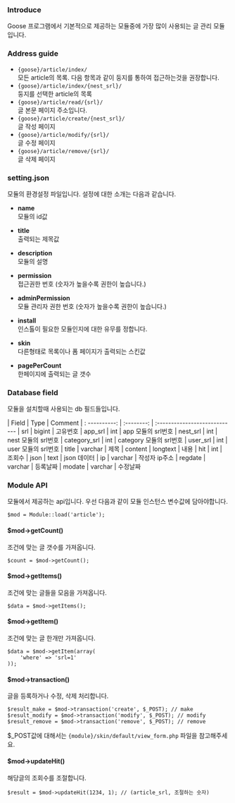 ### Introduce
Goose 프로그램에서 기본적으로 제공하는 모듈중에 가장 많이 사용되는 글 관리 모듈입니다.


### Address guide
* `{goose}/article/index/`  
모든 article의 목록. 다음 항목과 같이 둥지를 통하여 접근하는것을 권장합니다.
* `{goose}/article/index/{nest_srl}/`  
둥지를 선택한 article의 목록
* `{goose}/article/read/{srl}/`  
글 본문 페이지 주소입니다.
* `{goose}/article/create/{nest_srl}/`  
글 작성 페이지
* `{goose}/article/modify/{srl}/`  
글 수정 페이지
* `{goose}/article/remove/{srl}/`  
글 삭제 페이지


### setting.json
모듈의 환경설정 파일입니다. 설정에 대한 소개는 다음과 같습니다.

* __name__  
모듈의 id값

* __title__  
출력되는 제목값

* __description__  
모듈의 설명

* __permission__  
접근권한 번호 (숫자가 높을수록 권한이 높습니다.)

* __adminPermission__  
모듈 관리자 권한 번호 (숫자가 높을수록 권한이 높습니다.)

* __install__  
인스톨이 필요한 모듈인지에 대한 유무를 정합니다.

* __skin__  
다른형태로 목록이나 폼 페이지가 출력되는 스킨값

* __pagePerCount__  
한페이지에 출력되는 글 갯수


### Database field

모듈을 설치할때 사용되는 db 필드들입니다.

| Field         | Type       | Comment
| : ----------: | :--------: | :----------------------------
| srl           | bigint     | 고유번호
| app_srl       | int        | app 모듈의 srl번호
| nest_srl      | int        | nest 모듈의 srl번호
| category_srl  | int        | category 모듈의 srl번호
| user_srl      | int        | user 모듈의 srl번호
| title         | varchar    | 제목
| content       | longtext   | 내용
| hit           | int        | 조회수
| json          | text       | json 데이터
| ip            | varchar    | 작성자 ip주소
| regdate       | varchar    | 등록날짜
| modate        | varchar    | 수정날짜


### Module API

모듈에서 제공하는 api입니다. 우선 다음과 같이 모듈 인스턴스 변수값에 담아야합니다.
```
$mod = Module::load('article');
```

#### $mod->getCount()
조건에 맞는 글 갯수를 가져옵니다.  
```
$count = $mod->getCount();
```

#### $mod->getItems()
조건에 맞는 글들을 모음을 가져옵니다.
```
$data = $mod->getItems();
```

#### $mod->getItem()
조건에 맞는 글 한개만 가져옵니다.
```
$data = $mod->getItem(array(
	'where' => 'srl=1'
));
```

#### $mod->transaction()
글을 등록하거나 수정, 삭제 처리합니다.
```
$result_make = $mod->transaction('create', $_POST); // make
$result_modify = $mod->transaction('modify', $_POST); // modify
$result_remove = $mod->transaction('remove', $_POST); // remove
```
$_POST값에 대해서는 `{module}/skin/default/view_form.php` 파일을 참고해주세요.

#### $mod->updateHit()
해당글의 조회수를 조절합니다.
```
$result = $mod->updateHit(1234, 1); // (article_srl, 조절하는 숫자)
```
